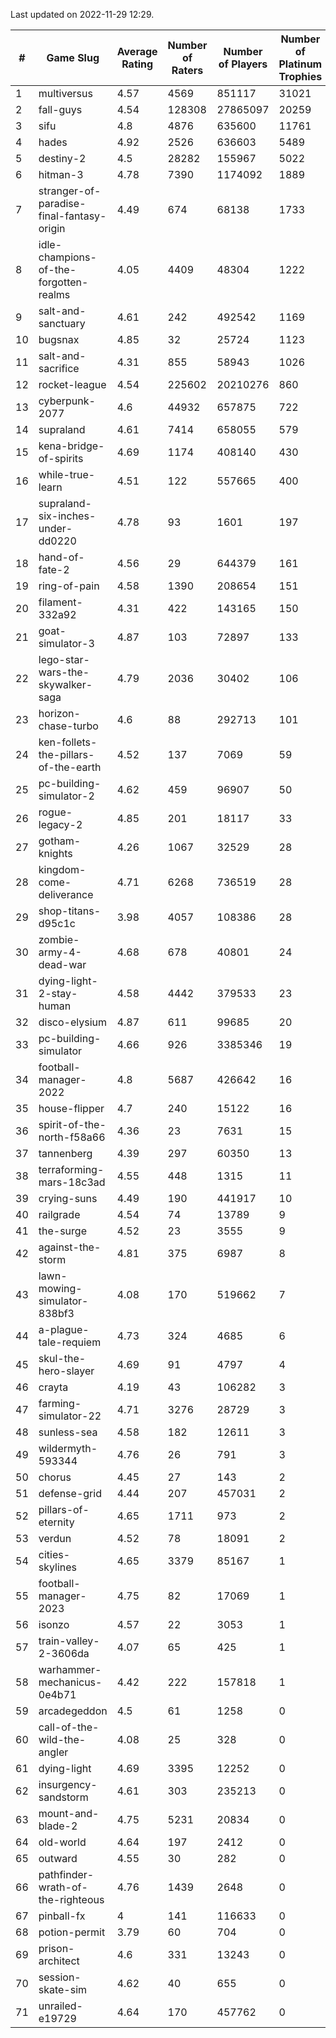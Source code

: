 Last updated on 2022-11-29 12:29.


|#|Game Slug|Average Rating|Number of Raters|Number of Players|Number of Platinum Trophies|Max Rarity (%)|
|---|---|---|---|---|---|---|
|1|multiversus|4.57|4569|851117|31021|78|
|2|fall-guys|4.54|128308|27865097|20259|5|
|3|sifu|4.8|4876|635600|11761|96|
|4|hades|4.92|2526|636603|5489|89|
|5|destiny-2|4.5|28282|155967|5022|95|
|6|hitman-3|4.78|7390|1174092|1889|48|
|7|stranger-of-paradise-final-fantasy-origin|4.49|674|68138|1733|98|
|8|idle-champions-of-the-forgotten-realms|4.05|4409|48304|1222|2|
|9|salt-and-sanctuary|4.61|242|492542|1169|83|
|10|bugsnax|4.85|32|25724|1123|97|
|11|salt-and-sacrifice|4.31|855|58943|1026|91|
|12|rocket-league|4.54|225602|20210276|860|76|
|13|cyberpunk-2077|4.6|44932|657875|722|62|
|14|supraland|4.61|7414|658055|579|99|
|15|kena-bridge-of-spirits|4.69|1174|408140|430|94|
|16|while-true-learn|4.51|122|557665|400|93|
|17|supraland-six-inches-under-dd0220|4.78|93|1601|197|99|
|18|hand-of-fate-2|4.56|29|644379|161|72|
|19|ring-of-pain|4.58|1390|208654|151|96|
|20|filament-332a92|4.31|422|143165|150|93|
|21|goat-simulator-3|4.87|103|72897|133|91|
|22|lego-star-wars-the-skywalker-saga|4.79|2036|30402|106|98|
|23|horizon-chase-turbo|4.6|88|292713|101|83|
|24|ken-follets-the-pillars-of-the-earth|4.52|137|7069|59|49|
|25|pc-building-simulator-2|4.62|459|96907|50|75|
|26|rogue-legacy-2|4.85|201|18117|33|1|
|27|gotham-knights|4.26|1067|32529|28|0.4|
|28|kingdom-come-deliverance|4.71|6268|736519|28|30|
|29|shop-titans-d95c1c|3.98|4057|108386|28|98|
|30|zombie-army-4-dead-war|4.68|678|40801|24|67|
|31|dying-light-2-stay-human|4.58|4442|379533|23|0.9|
|32|disco-elysium|4.87|611|99685|20|28|
|33|pc-building-simulator|4.66|926|3385346|19|48|
|34|football-manager-2022|4.8|5687|426642|16|49|
|35|house-flipper|4.7|240|15122|16|93|
|36|spirit-of-the-north-f58a66|4.36|23|7631|15|60|
|37|tannenberg|4.39|297|60350|13|86|
|38|terraforming-mars-18c3ad|4.55|448|1315|11|77|
|39|crying-suns|4.49|190|441917|10|65|
|40|railgrade|4.54|74|13789|9|98|
|41|the-surge|4.52|23|3555|9|94|
|42|against-the-storm|4.81|375|6987|8|28|
|43|lawn-mowing-simulator-838bf3|4.08|170|519662|7|87|
|44|a-plague-tale-requiem|4.73|324|4685|6|93|
|45|skul-the-hero-slayer|4.69|91|4797|4|96|
|46|crayta|4.19|43|106282|3|23|
|47|farming-simulator-22|4.71|3276|28729|3|80|
|48|sunless-sea|4.58|182|12611|3|37|
|49|wildermyth-593344|4.76|26|791|3|3|
|50|chorus|4.45|27|143|2|85|
|51|defense-grid|4.44|207|457031|2|80|
|52|pillars-of-eternity|4.65|1711|973|2|80|
|53|verdun|4.52|78|18091|2|73|
|54|cities-skylines|4.65|3379|85167|1|74|
|55|football-manager-2023|4.75|82|17069|1|80|
|56|isonzo|4.57|22|3053|1|61|
|57|train-valley-2-3606da|4.07|65|425|1|89|
|58|warhammer-mechanicus-0e4b71|4.42|222|157818|1|24|
|59|arcadegeddon|4.5|61|1258|0|93|
|60|call-of-the-wild-the-angler|4.08|25|328|0|91|
|61|dying-light|4.69|3395|12252|0|96|
|62|insurgency-sandstorm|4.61|303|235213|0|6|
|63|mount-and-blade-2|4.75|5231|20834|0|7|
|64|old-world|4.64|197|2412|0|85|
|65|outward|4.55|30|282|0|78|
|66|pathfinder-wrath-of-the-righteous|4.76|1439|2648|0|41|
|67|pinball-fx|4|141|116633|0|86|
|68|potion-permit|3.79|60|704|0|98|
|69|prison-architect|4.6|331|13243|0|36|
|70|session-skate-sim|4.62|40|655|0|27|
|71|unrailed-e19729|4.64|170|457762|0|4|

